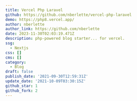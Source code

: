 ```yaml
---
title: Vercel Php Laravel
github: https://github.com/nberlette/vercel-php-laravel
demo: https://php8.vercel.app/
author: nberlette
author_link: https://github.com/nberlette
date: 2023-11-30T02:03:19.471Z
description: php-powered blog starter... for vercel.
ssg:
  - Nextjs
css: []
cms: []
category:
  - Blog
draft: false
publish_date: '2021-09-30T12:59:31Z'
update_date: '2021-10-09T03:30:15Z'
github_star: 1
github_fork: 2
---
```

